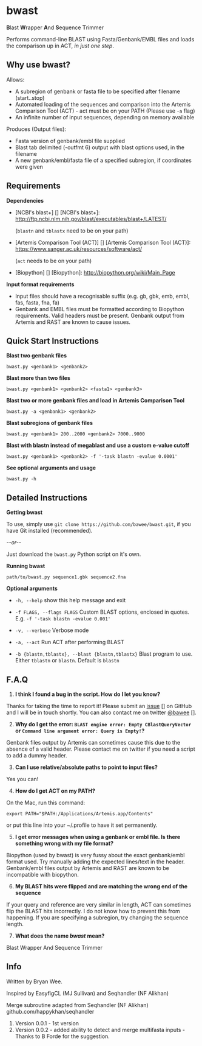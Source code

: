# bwast

**B**last **W**rapper **A**nd **S**equence **T**rimmer 

Performs command-line BLAST using Fasta/Genbank/EMBL files and loads the comparison up in ACT, *in just one step*.


Why use **bwast**?
-------------------

Allows:

* A subregion of genbank or fasta file to be specified after filename (start..stop)
* Automated loading of the sequences and comparison into the Artemis Comparison Tool (ACT) - act must be on your PATH (Please use ``-a`` flag)
* An infinite number of input sequences, depending on memory available

Produces (Output files):

* Fasta version of genbank/embl file supplied
* Blast tab delimited (-outfmt 6) output with blast options used, in the filename
* A new genbank/embl/fasta file of a specified subregion, if coordinates were given


Requirements
-----------------

**Dependencies**

* [NCBI's blast+] []
[NCBI's blast+]: http://ftp.ncbi.nlm.nih.gov/blast/executables/blast+/LATEST/

    (``blastn`` and ``tblastx`` need to be on your path)

* [Artemis Comparison Tool (ACT)] []
[Artemis Comparison Tool (ACT)]: https://www.sanger.ac.uk/resources/software/act/
 
    (``act`` needs to be on your path)

* [Biopython] []
[Biopython]: http://biopython.org/wiki/Main_Page

**Input format requirements**

* Input files should have a recognisable suffix (e.g. gb, gbk, emb, embl, fas, fasta, fna, fa)
* Genbank and EMBL files must be formatted according to Biopython requirements. Valid headers must be present. Genbank output from Artemis and RAST are known to cause issues. 


Quick Start Instructions
--------------------------

**Blast two genbank files**

``bwast.py <genbank1> <genbank2>``

**Blast more than two files**

``bwast.py <genbank1> <genbank2> <fasta1> <genbank3>``

**Blast two or more genbank files and load in Artemis Comparison Tool**

``bwast.py -a <genbank1> <genbank2>``

**Blast subregions of genbank files**

``bwast.py <genbank1> 200..2000 <genbank2> 7000..9000``

**Blast with blastn instead of megablast and use a custom e-value cutoff**

``bwast.py <genbank1> <genbank2> -f '-task blastn -evalue 0.0001'``

**See optional arguments and usage**

``bwast.py -h``


Detailed Instructions
----------------------------

**Getting bwast**

To use, simply use ``git clone https://github.com/bawee/bwast.git``, if you have Git installed (recommended).

*--or--*

Just download the ``bwast.py`` Python script on it's own.


**Running bwast**

``path/to/bwast.py sequence1.gbk sequence2.fna``


**Optional arguments**

* ``-h, --help`` show this help message and exit

* ``-f FLAGS, --flags FLAGS`` Custom BLAST options, enclosed in quotes. E.g. ``-f '-task blastn -evalue 0.001'``

* ``-v, --verbose`` Verbose mode

* ``-a, --act`` Run ACT after performing BLAST

* ``-b {blastn,tblastx}, --blast {blastn,tblastx}`` Blast program to use. Either ``tblastn`` or ``blastn``. Default is ``blastn``


F.A.Q
----------------

1. **I think I found a bug in the script. How do I let you know?**

  Thanks for taking the time to report it! Please submit an [issue] [] on GitHub and I will be in touch shortly. You can also contact me on twitter [@bawee] [].

  [issue]: https://github.com/bawee/bwast/issues
  [@bawee]: https://twitter.com/bawee

2. **Why do I get the error: ``BLAST engine error: Empty CBlastQueryVector`` or ``Command line argument error: Query is Empty!``?**

  Genbank files output by Artemis can sometimes cause this due to the absence of a valid header. Please contact me on twitter if you need a script to add a dummy header.


3. **Can I use relative/absolute paths to point to input files?**

  Yes you can!

4. **How do I get ACT on my PATH?**

  On the Mac, run this command: 

  ```
export PATH="$PATH:/Applications/Artemis.app/Contents"
```

  or put this line into your ~/.profile to have it set permanently.


5. **I get error messages when using a genbank or embl file. Is there something wrong with my file format?**

  Biopython (used by bwast) is very fussy about the exact genbank/embl format used. Try manually adding the expected lines/text in the header. Genbank/embl files output by Artemis and RAST are known to be incompatible with biopython.


6. **My BLAST hits were flipped and are matching the wrong end of the sequence**

  If your query and reference are very similar in length, ACT can sometimes flip the BLAST hits incorrectly. I do not know how to prevent this from happening. If you are specifying a subregion, try changing the sequence length.


7. **What does the name *bwast* mean?**

  Blast Wrapper And Sequence Trimmer 


Info
-----------
Written by Bryan Wee.

Inspired by EasyfigCL (MJ Sullivan) and Seqhandler (NF Alikhan)

Merge subroutine adapted from Seqhandler (NF Alikhan) github.com/happykhan/seqhandler

1. Version 0.0.1 - 1st version
2. Version 0.0.2 - added ability to detect and merge multifasta inputs - Thanks to B Forde for the suggestion.
